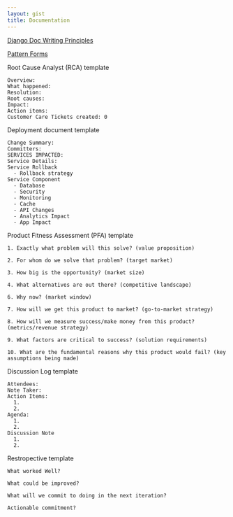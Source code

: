 ```yaml
---
layout: gist
title: Documentation
---
```


[Django Doc Writing Principles](https://jacobian.org/writing/great-documentation/)

[Pattern Forms](https://www.martinfowler.com/articles/writingPatterns.html)

Root Cause Analyst (RCA) template
```
Overview:
What happened:
Resolution:
Root causes:
Impact:
Action items:
Customer Care Tickets created: 0
```

Deployment document template
```
Change Summary:
Committers:
SERVICES IMPACTED:
Service Details:
Service Rollback
  - Rollback strategy
Service Component 
  - Database
  - Security
  - Monitoring
  - Cache
  - API Changes
  - Analytics Impact
  - App Impact
```

Product Fitness Assessment (PFA) template
```
1. Exactly what problem will this solve? (value proposition)

2. For whom do we solve that problem? (target market)

3. How big is the opportunity? (market size)

4. What alternatives are out there? (competitive landscape)

6. Why now? (market window)

7. How will we get this product to market? (go-to-market strategy)

8. How will we measure success/make money from this product? (metrics/revenue strategy)

9. What factors are critical to success? (solution requirements)

10. What are the fundamental reasons why this product would fail? (key assumptions being made)
```

Discussion Log template
```
Attendees:
Note Taker:
Action Items:
  1. 
  2.
Agenda:
  1.
  2.
Discussion Note
  1.
  2.
```

Restropective template
```
What worked Well?

What could be improved?

What will we commit to doing in the next iteration?

Actionable commitment?


```
